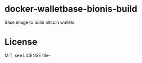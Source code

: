 # docker-walletbase-bionis-build
Base image to build altcoin wallets

# License
MIT, see LICENSE file-